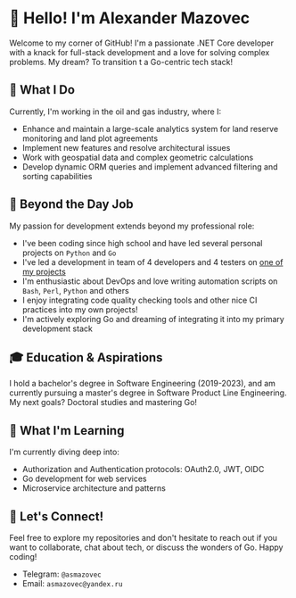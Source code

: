 # 👋 Hello! I'm Alexander Mazovec

Welcome to my corner of GitHub! I'm a passionate .NET Core developer with a knack for full-stack development and a love for solving complex problems. My dream? To transition t a Go-centric tech stack!

## 💼 What I Do

Currently, I'm working in the oil and gas industry, where I:

- Enhance and maintain a large-scale analytics system for land reserve monitoring and land plot agreements
- Implement new features and resolve architectural issues
- Work with geospatial data and complex geometric calculations
- Develop dynamic ORM queries and implement advanced filtering and sorting capabilities

## 🚀 Beyond the Day Job

My passion for development extends beyond my professional role:

- I've been coding since high school and have led several personal projects on `Python` and `Go`
- I've led a development in team of 4 developers and 4 testers on [one of my projects](https://github.com/vpo-tusur)
- I'm enthusiastic about DevOps and love writing automation scripts on `Bash`, `Perl`, `Python` and others
- I enjoy integrating code quality checking tools and other nice CI practices into my own projects!
- I'm actively exploring Go and dreaming of integrating it into my primary development stack

## 🎓 Education & Aspirations

I hold a bachelor's degree in Software Engineering (2019-2023), and am currently pursuing a master's degree in Software Product Line Engineering. My next goals? Doctoral studies and mastering Go!

## 🌱 What I'm Learning

I'm currently diving deep into:

- Authorization and Authentication protocols: OAuth2.0, JWT, OIDC
- Go development for web services
- Microservice architecture and patterns

## 🌟 Let's Connect!

Feel free to explore my repositories and don't hesitate to reach out if you want to collaborate, chat about tech, or discuss the wonders of Go. Happy coding!

- Telegram: `@asmazovec`
- Email: `asmazovec@yandex.ru`
